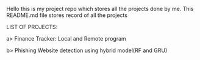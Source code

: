 Hello this is my project repo which stores all the projects done by me.
This README.md file stores record of all the projects

LIST OF PROJECTS:

a> Finance Tracker: Local and Remote program

b> Phishing Website detection using hybrid model(RF and GRU)
